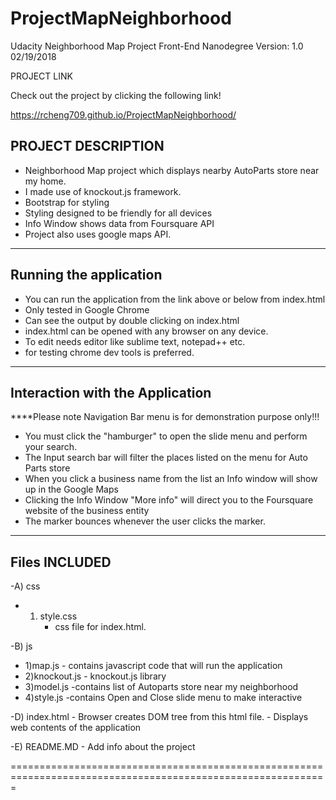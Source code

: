 
# ProjectMapNeighborhood

Udacity Neighborhood Map Project Front-End Nanodegree Version: 1.0 02/19/2018

PROJECT LINK

Check out the project by clicking the following link!

https://rcheng709.github.io/ProjectMapNeighborhood/


PROJECT DESCRIPTION
--------------------

- Neighborhood Map project which displays nearby AutoParts store near my home. 
- I made use of knockout.js framework.
- Bootstrap for styling
- Styling designed to be friendly for all devices
- Info Window shows data from Foursquare API 	
- Project also uses google maps API.

--------------------
Running the application
--------------------

- You can run the application from the link above or below from index.html
- Only tested in Google Chrome
- Can see the output by double clicking on index.html
- index.html can be opened with any browser on any device.
- To edit needs editor like sublime text, notepad++ etc.
- for testing chrome dev tools is preferred.

----------------------
Interaction with the Application
----------------------
****Please note Navigation Bar menu is for demonstration purpose only!!!
- You must click the "hamburger" to open the slide menu and perform your search. 
- The Input search bar will filter the places listed on the menu for Auto Parts store
- When you click a business name from the list an Info window will show up in the Google Maps
- Clicking the Info Window "More info" will direct you to the Foursquare website of the business entity
- The marker bounces whenever the user clicks the marker.

----------------------
Files INCLUDED
----------------------


-A) css
-	1) style.css
		- css file for index.html.

-B) js
-	1)map.js
		- contains javascript code that will run the application
-	2)knockout.js
		- knockout.js library 
-	3)model.js
		-contains list of Autoparts store near my neighborhood
-	4)style.js
		-contains Open and Close slide menu to make interactive

-D) index.html
	- Browser creates DOM tree from this html file.
	- Displays web contents of the application
	
-E) README.MD
	- Add info about the project


=============================================================================================================

